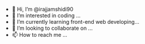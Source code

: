 - 👋 Hi, I’m @irajjamshidi90
- 👀 I’m interested in coding ...
- 🌱 I’m currently learning front-end web developing...
- 💞️ I’m looking to collaborate on ...
- 📫 How to reach me ...

<!---
irajjamshidi90/irajjamshidi90 is a ✨ special ✨ repository because its `README.md` (this file) appears on your GitHub profile.
You can click the Preview link to take a look at your changes.
--->
